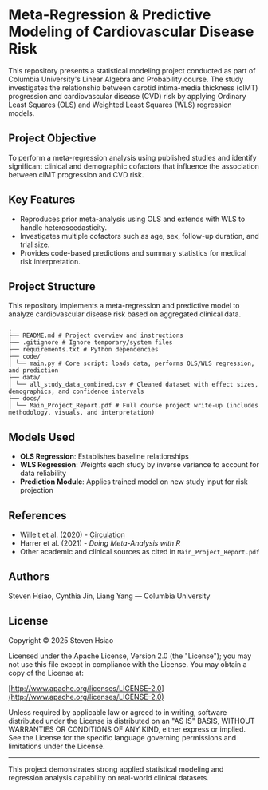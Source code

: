 # Meta-Regression & Predictive Modeling of Cardiovascular Disease Risk

This repository presents a statistical modeling project conducted as part of Columbia University's Linear Algebra and Probability course. The study investigates the relationship between carotid intima-media thickness (cIMT) progression and cardiovascular disease (CVD) risk by applying Ordinary Least Squares (OLS) and Weighted Least Squares (WLS) regression models.

## Project Objective

To perform a meta-regression analysis using published studies and identify significant clinical and demographic cofactors that influence the association between cIMT progression and CVD risk.

## Key Features

- Reproduces prior meta-analysis using OLS and extends with WLS to handle heteroscedasticity.
- Investigates multiple cofactors such as age, sex, follow-up duration, and trial size.
- Provides code-based predictions and summary statistics for medical risk interpretation.

## Project Structure

This repository implements a meta-regression and predictive model to analyze cardiovascular disease risk based on aggregated clinical data.

```
.
├── README.md # Project overview and instructions
├── .gitignore # Ignore temporary/system files
├── requirements.txt # Python dependencies
├── code/
│ └── main.py # Core script: loads data, performs OLS/WLS regression, and prediction
├── data/
│ └── all_study_data_combined.csv # Cleaned dataset with effect sizes, demographics, and confidence intervals
├── docs/
│ └── Main_Project_Report.pdf # Full course project write-up (includes methodology, visuals, and interpretation)
```

## Models Used

- **OLS Regression**: Establishes baseline relationships
- **WLS Regression**: Weights each study by inverse variance to account for data reliability
- **Prediction Module**: Applies trained model on new study input for risk projection

## References

- Willeit et al. (2020) - [Circulation](https://doi.org/10.1161/CIRCULATIONAHA.120.046361)
- Harrer et al. (2021) - _Doing Meta-Analysis with R_
- Other academic and clinical sources as cited in `Main_Project_Report.pdf`

## Authors

Steven Hsiao, Cynthia Jin, Liang Yang — Columbia University

## License

Copyright © 2025 Steven Hsiao

Licensed under the Apache License, Version 2.0 (the "License");
you may not use this file except in compliance with the License.
You may obtain a copy of the License at:

[http://www.apache.org/licenses/LICENSE-2.0](http://www.apache.org/licenses/LICENSE-2.0)

Unless required by applicable law or agreed to in writing, software
distributed under the License is distributed on an "AS IS" BASIS,
WITHOUT WARRANTIES OR CONDITIONS OF ANY KIND, either express or implied.
See the License for the specific language governing permissions and
limitations under the License.

---

This project demonstrates strong applied statistical modeling and regression analysis capability on real-world clinical datasets.
